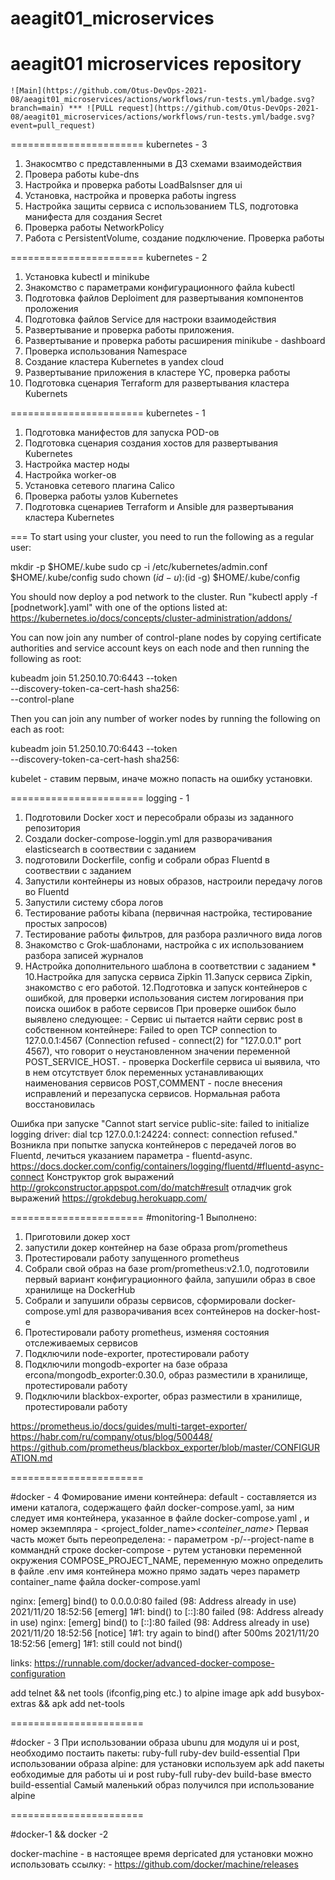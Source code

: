 # aeagit01_microservices
aeagit01 microservices repository
=======================
    ![Main](https://github.com/Otus-DevOps-2021-08/aeagit01_microservices/actions/workflows/run-tests.yml/badge.svg?branch=main) *** ![PULL request](https://github.com/Otus-DevOps-2021-08/aeagit01_microservices/actions/workflows/run-tests.yml/badge.svg?event=pull_request)
=======================
kubernetes - 3
1. Знакосмтво с представленными в ДЗ схемами взаимодействия
2. Провера работы kube-dns
3. Настройка и проверка работы LoadBalsnser для ui
4. Установка, настройка и проверка работы ingress
5. Настройка защиты сервиса с использованием TLS, подготовка манифеста для создания Secret
6. Проверка работы NetworkPolicy
7. Работа с PersistentVolume, создание подключение. Проверка работы

=======================
kubernetes - 2

1. Установка kubectl и  minikube
2. Знакомство с параметрами конфигурационного файла kubectl
3. Подготовка файлов Deploiment для развертывания компонентов проложения
4. Подготовка файлов Service для настроки взаимодействия
5. Развертывание и проверка работы приложения.
6. Развертывание и проверка работы расширения minikube - dashboard
7. Проверка использования Namespace
8. Создание кластера Kubernetes в yandex cloud
9. Развертывание приложения в кластере YC, проверка работы
10. Подготовка сценария Terraform для развертывания кластера Kubernets


=======================
kubernetes - 1
1. Подготовка манифестов для запуска POD-ов
2. Подготовка сценария создания хостов для развертывания Kubernetes
3. Настройка мастер ноды
4. Настройка worker-ов
5. Установка сетевого плагина Calico
6. Проверка работы узлов Kubernetes
7. Подготовка сценариев Terraform и Ansible для развертывания кластера Kubernetes

===
To start using your cluster, you need to run the following as a regular user:

  mkdir -p $HOME/.kube
  sudo cp -i /etc/kubernetes/admin.conf $HOME/.kube/config
  sudo chown $(id -u):$(id -g) $HOME/.kube/config

You should now deploy a pod network to the cluster.
Run "kubectl apply -f [podnetwork].yaml" with one of the options listed at:
  https://kubernetes.io/docs/concepts/cluster-administration/addons/

You can now join any number of control-plane nodes by copying certificate authorities
and service account keys on each node and then running the following as root:

  kubeadm join 51.250.10.70:6443 --token <TOKEN> \
    --discovery-token-ca-cert-hash sha256:<KEY> \
    --control-plane

Then you can join any number of worker nodes by running the following on each as root:

kubeadm join 51.250.10.70:6443 --token <TOKEN> \
    --discovery-token-ca-cert-hash sha256:<KEY>

kubelet - ставим первым, иначе можно попасть на ошибку установки.

=======================
logging - 1

1. Подготовили Docker хост и пересобрали образы из заданного репозитория
2. Создали docker-compose-loggin.yml для разворачивания elasticsearch в соотвествии с заданием
3. подготовили Dockerfile, config и собрали образ Fluentd в соотвествии с заданием
4. Запустили контейнеры из новых образов, настроили передачу логов во Fluentd
5. Запустили систему сбора логов
6. Тестирование работы kibana (первичная настройка, тестирование простых запросов)
7. Тестирование работы фильтров, для разбора различного вида логов
8. Знакомство с Grok-шаблонами, настройка с их использованием разбора записей журналов
9. НАстройка дополнительного шаблона в соответствии с заданием *
10.Настройка для запуска сервиса Zipkin
11.Запуск сервиса Zipkin, знакомство с его работой.
12.Подготовка и запуск контейнеров с ошибкой, для проверки использования систем логирования при поиска ошибок в работе сервисов
При проверке ошибок было выявлено следующее:
        - Сервис ui пытается найти сервис post в собственном контейнере:  Failed to open TCP connection to 127.0.0.1:4567
          (Connection   refused - connect(2) for "127.0.0.1" port 4567), что говорит о неустановленном значении
          переменной POST_SERVICE_HOST.
        - проверка Dockerfile сервиса ui выявила, что в нем отсутствует блок переменных устанавливающих наименования сервисов POST,COMMENT
        - после внесения исправлений и перезапуска сервисов. Нормальная работа восстановилась


Ошибка при запуске "Cannot start service public-site: failed to initialize logging driver: dial tcp 127.0.0.1:24224:
                    connect: connection refused."
Возникла при попытке запуска контейнеров с передачей логов во Fluentd, лечиться указанием параметра - fluentd-async.
https://docs.docker.com/config/containers/logging/fluentd/#fluentd-async-connect
Конструктор grok выражений
http://grokconstructor.appspot.com/do/match#result
отладчик grok выражений
https://grokdebug.herokuapp.com/

=======================
#monitoring-1
Выполнено:
1. Приготовили докер хост
2. запустили докер контейнер на базе образа prom/prometheus
3. Протестировали работу запущенного prometheus
4. Собрали свой образ на базе  prom/prometheus:v2.1.0, подготовили первый вариант конфигурационного файла, запушили образ в свое хранилище на DockerHub
5. Собрали и запушили образы сервисов, сформировали docker-compose.yml для разворачивания всех сонтейнеров на docker-host-e
6. Протестировали работу prometheus, изменяя состояния отслеживаемых сервисов
7. Подключили node-exporter, протестировали работу
8. Подключили mongodb-exporter на базе образа ercona/mongodb_exporter:0.30.0, образ разместили в хранилище, протестировали работу
9. Подключили blackbox-exporter, образ разместили в хранилище, протестировали работу

https://prometheus.io/docs/guides/multi-target-exporter/
https://habr.com/ru/company/otus/blog/500448/
https://github.com/prometheus/blackbox_exporter/blob/master/CONFIGURATION.md


=======================

#docker - 4
Фомирование имени контейнера:
    default - составляется из имени каталога, содержащего файл docker-compose.yaml, за ним следует имя контейнера, указанное в файле docker-compose.yaml , и номер экземпляра - <project_folder_name>_<conteiner_name>_<num>
    Первая часть может быть переопределена:
                - параметром -p/--project-name в комманднй строке docker-compose
                - рутем установки переменной окружения COMPOSE_PROJECT_NAME, переменную можно определить в файле .env
    имя контейнера можно прямо задать через параметр container_name файла docker-compose.yaml

nginx: [emerg] bind() to 0.0.0.0:80 failed (98: Address already in use)
2021/11/20 18:52:56 [emerg] 1#1: bind() to [::]:80 failed (98: Address already in use)
nginx: [emerg] bind() to [::]:80 failed (98: Address already in use)
2021/11/20 18:52:56 [notice] 1#1: try again to bind() after 500ms
2021/11/20 18:52:56 [emerg] 1#1: still could not bind()

links:
https://runnable.com/docker/advanced-docker-compose-configuration

add telnet && net tools (ifconfig,ping etc.) to alpine image
apk add busybox-extras && apk add net-tools

=======================

#docker - 3
При использовании образа ubunu для модуля ui и post, необходимо постаить пакеты:
     ruby-full
     ruby-dev
     build-essential
При использовании образа alpine:
    для установки используем apk add
    пакеты еобходимые для работы ui и post
     ruby-full
     ruby-dev
     build-base вместо build-essential
Самый маленький образ получился при использование alpine

=======================

#docker-1 && docker -2

docker-machine - в настоящее время depricated для установки можно использовать ссылку:
    - https://github.com/docker/machine/releases
